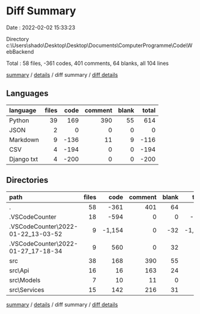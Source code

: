 # Diff Summary

Date : 2022-02-02 15:33:23

Directory c:\Users\shado\Desktop\Desktop\Documents\ComputerProgramme\Code\WebBackend

Total : 58 files,  -361 codes, 401 comments, 64 blanks, all 104 lines

[summary](results.md) / [details](details.md) / diff summary / [diff details](diff-details.md)

## Languages
| language | files | code | comment | blank | total |
| :--- | ---: | ---: | ---: | ---: | ---: |
| Python | 39 | 169 | 390 | 55 | 614 |
| JSON | 2 | 0 | 0 | 0 | 0 |
| Markdown | 9 | -136 | 11 | 9 | -116 |
| CSV | 4 | -194 | 0 | 0 | -194 |
| Django txt | 4 | -200 | 0 | 0 | -200 |

## Directories
| path | files | code | comment | blank | total |
| :--- | ---: | ---: | ---: | ---: | ---: |
| . | 58 | -361 | 401 | 64 | 104 |
| .VSCodeCounter | 18 | -594 | 0 | 0 | -594 |
| .VSCodeCounter\2022-01-22_13-03-52 | 9 | -1,154 | 0 | -32 | -1,186 |
| .VSCodeCounter\2022-01-27_17-18-34 | 9 | 560 | 0 | 32 | 592 |
| src | 38 | 168 | 390 | 55 | 613 |
| src\Api | 16 | 16 | 163 | 24 | 203 |
| src\Models | 7 | 10 | 11 | 0 | 21 |
| src\Services | 15 | 142 | 216 | 31 | 389 |

[summary](results.md) / [details](details.md) / diff summary / [diff details](diff-details.md)